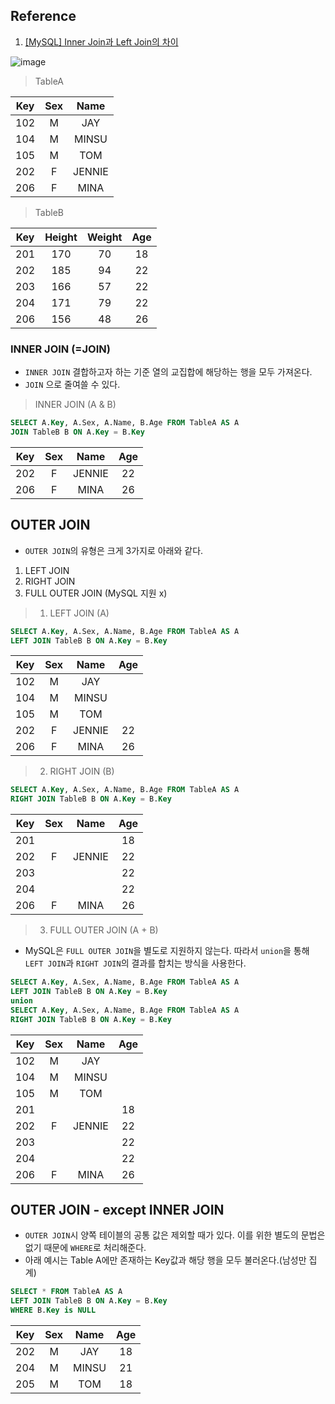 ## Reference
1. [[MySQL] Inner Join과 Left Join의 차이](https://jaenjoy.tistory.com/7)

![image](https://blog.kakaocdn.net/dn/bbcaHr/btqCUytJ73t/dfNLQnhKypZ3fgJ4JjpqZk/img.jpg)



> TableA

| Key   | Sex | Name |
| :--:  |:-:  |:-:   |
| 102   | M   | JAY   |
| 104   | M   | MINSU |
| 105   | M   | TOM   |
| 202   | F   | JENNIE|
| 206   | F   | MINA  |


> TableB

| Key   | Height | Weight | Age |
| :--:  | :-:    | :-:    |  :-:|
| 201   | 170    | 70     | 18  |
| 202   | 185    | 94     | 22  |
| 203   | 166    | 57     | 22  |
| 204   | 171    | 79     | 22  |
| 206   | 156    | 48     | 26  |


### INNER JOIN (=JOIN)
- `INNER JOIN` 결합하고자 하는 기준 열의 교집합에 해당하는 행을 모두 가져온다.
- `JOIN` 으로 줄여쓸 수 있다.

> INNER JOIN (A & B)
```sql
SELECT A.Key, A.Sex, A.Name, B.Age FROM TableA AS A
JOIN TableB B ON A.Key = B.Key
```

| Key   | Sex | Name | Age |
| :--:  |:-:|:-:|:-:|
| 202     | F | JENNIE | 22 |
| 206     | F | MINA  | 26 |


## OUTER JOIN
- `OUTER JOIN`의 유형은 크게 3가지로 아래와 같다.
1. LEFT JOIN
2. RIGHT JOIN
3. FULL OUTER JOIN (MySQL 지원 x)

> 1. LEFT JOIN (A)
```sql
SELECT A.Key, A.Sex, A.Name, B.Age FROM TableA AS A
LEFT JOIN TableB B ON A.Key = B.Key
```
| Key   | Sex | Name | Age |
| :--:  |:-:  |:-:   | :-: |
| 102   | M | JAY   |<null>|
| 104   | M | MINSU |<null>|
| 105   | M | TOM   |<null>|
| 202   | F | JENNIE| 22   |
| 206   | F | MINA  | 26   |

> 2. RIGHT JOIN (B)
```sql
SELECT A.Key, A.Sex, A.Name, B.Age FROM TableA AS A
RIGHT JOIN TableB B ON A.Key = B.Key
```
| Key   | Sex | Name | Age |
| :--:  | :-:    | :-:    |  :-:|
| 201   | <null>| <null> | 18  |
| 202   |  F    | JENNIE | 22  |
| 203   | <null>| <null> | 22  |
| 204   | <null>| <null> | 22  |
| 206   | F     | MINA | 26  |

> 3. FULL OUTER JOIN (A + B)
- MySQL은 `FULL OUTER JOIN`을 별도로 지원하지 않는다. 따라서 `union`을 통해 `LEFT JOIN`과 `RIGHT JOIN`의 결과를 합치는 방식을 사용한다.
```sql
SELECT A.Key, A.Sex, A.Name, B.Age FROM TableA AS A
LEFT JOIN TableB B ON A.Key = B.Key
union
SELECT A.Key, A.Sex, A.Name, B.Age FROM TableA AS A
RIGHT JOIN TableB B ON A.Key = B.Key
```
| Key   | Sex | Name | Age |
| :--:  |:-:  |:-:   | :-: |
| 102   | M | JAY   |<null>|
| 104   | M | MINSU |<null>|
| 105   | M | TOM   |<null>|
| 201   | <null>| <null> | 18  |
| 202   |  F    | JENNIE | 22  |
| 203   | <null>| <null> | 22  |
| 204   | <null>| <null> | 22  |
| 206   | F     | MINA | 26  |

## OUTER JOIN - except INNER JOIN
- `OUTER JOIN`시 양쪽 테이블의 공통 값은 제외할 때가 있다. 이를 위한 별도의 문법은 없기 때문에 `WHERE`로 처리해준다.
- 아래 예시는 Table A에만 존재하는 Key값과 해당 행을 모두 불러온다.(남성만 집계)

```sql
SELECT * FROM TableA AS A
LEFT JOIN TableB B ON A.Key = B.Key
WHERE B.Key is NULL
```

| Key   | Sex | Name | Age |
| :--:  |:-:|:-:|:-:|
| 202     | M  | JAY | 18  |
| 204    | M | MINSU| 21 |
| 205   | M | TOM | 18 |
